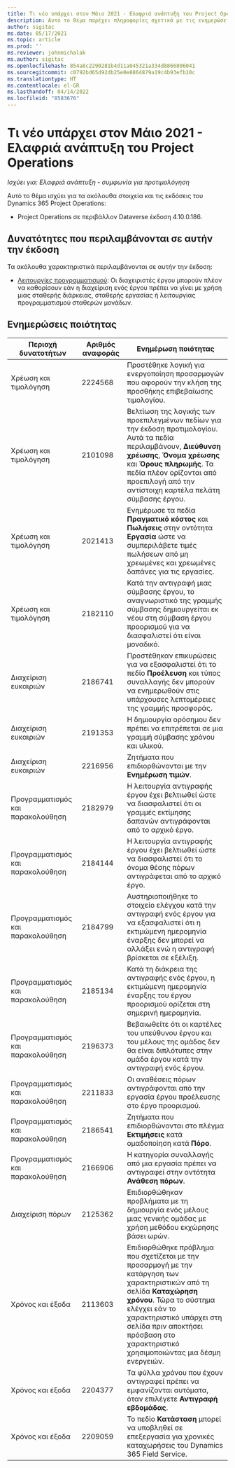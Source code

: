 ```yaml
---
title: Τι νέο υπάρχει στον Μάιο 2021 - Ελαφριά ανάπτυξη του Project Operations
description: Αυτό το θέμα παρέχει πληροφορίες σχετικά με τις ενημερώσεις ποιότητας που είναι διαθέσιμες στην έκδοση Μαΐου 2021 της ελαφριάς ανάπτυξης του Project Operations.
author: sigitac
ms.date: 05/17/2021
ms.topic: article
ms.prod: ''
ms.reviewer: johnmichalak
ms.author: sigitac
ms.openlocfilehash: 854a8c2290281b4d11a045321a334d8866806041
ms.sourcegitcommit: c0792bd65d92db25e0e8864879a19c4b93efb10c
ms.translationtype: HT
ms.contentlocale: el-GR
ms.lasthandoff: 04/14/2022
ms.locfileid: "8583676"
---
```

# <a name="whats-new-may-2021---project-operations-lite-deployment"></a>Τι νέο υπάρχει στον Μάιο 2021 - Ελαφριά ανάπτυξη του Project Operations

_Ισχύει για: Ελαφριά ανάπτυξη - συμφωνία για προτιμολόγηση_

Αυτό το θέμα ισχύει για τα ακόλουθα στοιχεία και τις εκδόσεις του Dynamics 365 Project Operations:

   - Project Operations σε περιβάλλον Dataverse έκδοση 4.10.0.186.

## <a name="features-included-in-this-release"></a>Δυνατότητες που περιλαμβάνονται σε αυτήν την έκδοση

Τα ακόλουθα χαρακτηριστικά περιλαμβάνονται σε αυτήν την έκδοση:

- [Λειτουργίες προγραμματισμού](../../project-management/scheduling-modes.md): Οι διαχειριστές έργου μπορούν πλέον να καθορίσουν εάν η διαχείριση ενός έργου πρέπει να γίνει με χρήση μιας σταθερής διάρκειας, σταθερής εργασίας ή λειτουργίας προγραμματισμού σταθερών μονάδων.

## <a name="quality-updates"></a>Ενημερώσεις ποιότητας

| **Περιοχή δυνατοτήτων** | **Αριθμός αναφοράς** | **Ενημέρωση ποιότητας** |
| --- | --- | --- |
| Χρέωση και τιμολόγηση | 2224568 | Προστέθηκε λογική για ενεργοποίηση προσαρμογών που αφορούν την κλήση της προσθήκης επιβεβαίωσης τιμολογίου. |
| Χρέωση και τιμολόγηση | 2101098 | Βελτίωση της λογικής των προεπιλεγμένων πεδίων για την έκδοση προτιμολογίου. Αυτά τα πεδία περιλαμβάνουν, **Διεύθυνση χρέωσης**, **Όνομα χρέωσης** και **Όρους πληρωμής**. Τα πεδία πλέον ορίζονται από προεπιλογή από την αντίστοιχη καρτέλα πελάτη σύμβασης έργου. |
| Χρέωση και τιμολόγηση | 2021413 | Ενημέρωσε τα πεδία **Πραγματικό κόστος** και **Πωλήσεις** στην οντότητα **Εργασία** ώστε να συμπεριλάβετε τιμές πωλήσεων από μη χρεωμένες και χρεωμένες δαπάνες για τις εργασίες. |
| Χρέωση και τιμολόγηση | 2182110 | Κατά την αντιγραφή μιας σύμβασης έργου, το αναγνωριστικό της γραμμής σύμβασης δημιουργείται εκ νέου στη σύμβαση έργου προορισμού για να διασφαλιστεί ότι είναι μοναδικό. |
| Διαχείριση ευκαιριών | 2186741 | Προστέθηκαν επικυρώσεις για να εξασφαλιστεί ότι το πεδίο **Προέλευση** και τύπος συναλλαγής δεν μπορούν να ενημερωθούν στις υπάρχουσες λεπτομέρειες της γραμμής προσφοράς. |
| Διαχείριση ευκαιριών | 2191353 | Η δημιουργία ορόσημου δεν πρέπει να επιτρέπεται σε μια γραμμή σύμβασης χρόνου και υλικού. |
| Διαχείριση ευκαιριών | 2216956 | Ζητήματα που επιδιορθώνονται με την **Ενημέρωση τιμών**. |
| Προγραμματισμός και παρακολούθηση | 2182979 | Η λειτουργία αντιγραφής έργου έχει βελτιωθεί ώστε να διασφαλιστεί ότι οι γραμμές εκτίμησης δαπανών αντιγράφονται από το αρχικό έργο. |
| Προγραμματισμός και παρακολούθηση | 2184144 | Η λειτουργία αντιγραφής έργου έχει βελτιωθεί ώστε να διασφαλιστεί ότι το όνομα θέσης πόρων αντιγράφεται από το αρχικό έργο. |
| Προγραμματισμός και παρακολούθηση | 2184799 | Αυστηριοποιήθηκε το στοιχείο ελέγχου κατά την αντιγραφή ενός έργου για να εξασφαλιστεί ότι η εκτιμώμενη ημερομηνία έναρξης δεν μπορεί να αλλάξει ενώ η αντιγραφή βρίσκεται σε εξέλιξη. |
| Προγραμματισμός και παρακολούθηση | 2185134 | Κατά τη διάκρεια της αντιγραφής ενός έργου, η εκτιμώμενη ημερομηνία έναρξης του έργου προορισμού ορίζεται στη σημερινή ημερομηνία. |
| Προγραμματισμός και παρακολούθηση | 2196373 | Βεβαιωθείτε ότι οι καρτέλες του υπεύθυνου έργου και του μέλους της ομάδας δεν θα είναι διπλότυπες στην ομάδα έργου κατά την αντιγραφή ενός έργου. |
| Προγραμματισμός και παρακολούθηση | 2211833 | Οι αναθέσεις πόρων αντιγράφονται από την εργασία έργου προέλευσης στο έργο προορισμού. |
| Προγραμματισμός και παρακολούθηση | 2186541 | Ζητήματα που επιδιορθώνονται στο πλέγμα **Εκτιμήσεις** κατά ομαδοποίηση κατά **Πόρο**. |
| Προγραμματισμός και παρακολούθηση | 2166906 | Η κατηγορία συναλλαγής από μια εργασία πρέπει να αντιγραφεί στην οντότητα **Ανάθεση πόρων**. |
| Διαχείριση πόρων | 2125362 | Επιδιορθώθηκαν προβλήματα με τη δημιουργία ενός μέλους μιας γενικής ομάδας με χρήση μεθόδου εκχώρησης βάσει ωρών. |
| Χρόνος και έξοδα | 2113603 | Επιδιορθώθηκε πρόβλημα που σχετίζεται με την προσαρμογή με την κατάργηση των χαρακτηριστικών από τη σελίδα **Καταχώρηση χρόνου**. Τώρα το σύστημα ελέγχει εάν το χαρακτηριστικό υπάρχει στη σελίδα πριν αποκτήσει πρόσβαση στο χαρακτηριστικό χρησιμοποιώντας μια δέσμη ενεργειών. |
| Χρόνος και έξοδα | 2204377 | Τα φύλλα χρόνου που έχουν αντιγραφεί πρέπει να εμφανίζονται αυτόματα, όταν επιλέγετε **Αντιγραφή εβδομάδας**. |
| Χρόνος και έξοδα | 2209059 | Το πεδίο **Κατάσταση** μπορεί να υποβληθεί σε επεξεργασία για χρονικές καταχωρήσεις του Dynamics 365 Field Service. |
